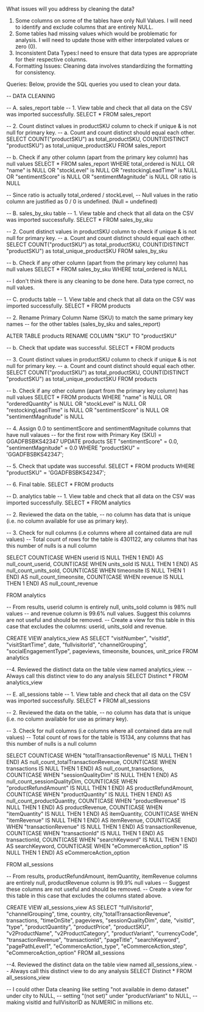 What issues will you address by cleaning the data?


1. Some columns on some of the tables have only Null Values. I will need to identify and exclude columns that are entirely NULL.
2. Some tables had missing values which would be problematic for analysis. I will need to update those with either interpolated values or zero (0).
3. Inconsistent Data Types:I need to ensure that data types are appropriate for their respective columns. 
4. Formatting Issues: Cleaning data involves standardizing the formatting for consistency.
   



Queries:
Below, provide the SQL queries you used to clean your data.


-- DATA CLEANING

-- A. sales_report table
-- 1. View table and check that all data on the CSV was imported successfully.
SELECT * 
FROM sales_report

-- 2. Count distinct values in productSKU column to check if unique & is not null for primary key.
-- a. Count and count distinct should equal each other.
SELECT 
	COUNT("productSKU") as total_productSKU, 
	COUNT(DISTINCT "productSKU") as total_unique_productSKU
FROM sales_report

-- b. Check if any other column (apart from the primary key column) has null values
SELECT *
FROM sales_report
WHERE total_ordered is NULL 
	OR "name" is NULL 
	OR "stockLevel" is NULL
	OR "restockingLeadTime" is NULL
	OR "sentimentScore" is NULL
	OR "sentimentMagnitude" is NULL
	OR ratio is NULL
	
-- Since ratio is actually total_ordered / stockLevel, 
-- Null values in the ratio column are justified as 0 / 0 is undefined. (Null = undefined)



-- B. sales_by_sku table
-- 1. View table and check that all data on the CSV was imported successfully.
SELECT * 
FROM sales_by_sku

-- 2. Count distinct values in productSKU column to check if unique & is not null for primary key.
-- a. Count and count distinct should equal each other.
SELECT 
	COUNT("productSKU") as total_productSKU, 
	COUNT(DISTINCT "productSKU") as total_unique_productSKU
FROM sales_by_sku

-- b. Check if any other column (apart from the primary key column) has null values
SELECT *
FROM sales_by_sku
WHERE total_ordered is NULL 
	
-- I don't think there is any cleaning to be done here. Data type correct, no null values.


-- C. products table
-- 1. View table and check that all data on the CSV was imported successfully.
SELECT * 
FROM products

-- 2. Rename Primary Column Name (SKU) to match the same primary key names 
-- for the other tables (sales_by_sku and sales_report)

ALTER TABLE products
RENAME COLUMN "SKU" TO "productSKU"

-- b. Check that update was successful.
SELECT * 
FROM products

-- 3. Count distinct values in productSKU column to check if unique & is not null for primary key.
-- a. Count and count distinct should equal each other.
SELECT 
	COUNT("productSKU") as total_productSKU, 
	COUNT(DISTINCT "productSKU") as total_unique_productSKU
FROM products

-- b. Check if any other column (apart from the primary key column) has null values
SELECT *
FROM products
WHERE "name" is NULL
	OR "orderedQuantity" is NULL 
	OR "stockLevel" is NULL
	OR "restockingLeadTime" is NULL
	OR "sentimentScore" is NULL
	OR "sentimentMagnitude" is NULL
	
-- 4. Assign 0.0 to sentimentScore and sentimentMagnitude columns that have null valaues 
-- for the first row with Primary Key (SKU) = GGADFBSBKS42347
UPDATE products
SET "sentimentScore" = 0.0, "sentimentMagnitude" = 0.0
WHERE "productSKU" = 'GGADFBSBKS42347';

-- 5. Check that update was successful.
SELECT *
FROM products
WHERE "productSKU" = 'GGADFBSBKS42347';

-- 6. Final table.
SELECT *
FROM products



-- D. analytics table
-- 1. View table and check that all data on the CSV was imported successfully.
SELECT * 
FROM analytics

-- 2. Reviewed the data on the table, 
-- no column has data that is unique (i.e. no column available for use as primary key).

-- 3. Check for null columns (i.e columns where all contained data are null values)
-- Total count of rows for the table is 4301122, any columns that has this number of nulls is a null column 

SELECT 
COUNT(CASE WHEN userid IS NULL THEN 1 END) AS null_count_userid,
COUNT(CASE WHEN units_sold IS NULL THEN 1 END) AS null_count_units_sold,
COUNT(CASE WHEN timeonsite IS NULL THEN 1 END) AS null_count_timeonsite,
COUNT(CASE WHEN revenue IS NULL THEN 1 END) AS null_count_revenue

FROM analytics

-- From results, userid column is entirely null, units_sold column is 98% null values 
-- and revenue column is 99.6% null values. Suggest this columns are not useful and should be removed.
-- Create a view for this table in this case that excludes the columns: userid, units_sold and revenue.

CREATE VIEW analytics_view AS
SELECT "visitNumber", "visitId", "visitStartTime", date, "fullvisitorId", "channelGrouping", 
	"socialEngagementType", pageviews, timeonsite, bounces, unit_price
FROM analytics

--4. Reviewed the distinct data on the table view named analytics_view. 
-- Always call this distinct view to do any analysis 
SELECT Distinct *
FROM analytics_view



-- E. all_sessions table
-- 1. View table and check that all data on the CSV was imported successfully.
SELECT * 
FROM all_sessions

-- 2. Reviewed the data on the table, 
-- no column has data that is unique (i.e. no column available for use as primary key).

-- 3. Check for null columns (i.e columns where all contained data are null values)
-- Total count of rows for the table is 15134, any columns that has this number of nulls is a null column 

SELECT 
COUNT(CASE WHEN "totalTransactionRevenue" IS NULL THEN 1 END) AS null_count_totalTransactionRevenue,
COUNT(CASE WHEN transactions IS NULL THEN 1 END) AS null_count_transactions,
COUNT(CASE WHEN "sessionQualityDim" IS NULL THEN 1 END) AS null_count_sessionQualityDim,
COUNT(CASE WHEN "productRefundAmount" IS NULL THEN 1 END) AS productRefundAmount,
COUNT(CASE WHEN "productQuantity" IS NULL THEN 1 END) AS null_count_productQuantity,
COUNT(CASE WHEN "productRevenue" IS NULL THEN 1 END) AS productRevenue,
COUNT(CASE WHEN "itemQuantity" IS NULL THEN 1 END) AS itemQuantity,
COUNT(CASE WHEN "itemRevenue" IS NULL THEN 1 END) AS itemRevenue,
COUNT(CASE WHEN "transactionRevenue" IS NULL THEN 1 END) AS transactionRevenue,
COUNT(CASE WHEN "transactionId" IS NULL THEN 1 END) AS transactionId,
COUNT(CASE WHEN "searchKeyword" IS NULL THEN 1 END) AS searchKeyword,
COUNT(CASE WHEN "eCommerceAction_option" IS NULL THEN 1 END) AS eCommerceAction_option

FROM all_sessions

-- From results, productRefundAmount, itemQuantity, itemRevenue columns are entirely null, productRevenue column is 99.9% null values 
-- Suggest these columns are not useful and should be removed.
-- Create a view for this table in this case that excludes the columns stated above.

CREATE VIEW all_sessions_view AS
SELECT "fullVisitorId", "channelGrouping", time, country, city,"totalTransactionRevenue", transactions, 
"timeOnSite",  pageviews, "sessionQualityDim", date, "visitId", "type", "productQuantity",
"productPrice", "productSKU", "v2ProductName", "v2ProductCategory", "productVariant", 
"currencyCode", "transactionRevenue", "transactionId", "pageTitle",
"searchKeyword", "pagePathLevel1", "eCommerceAction_type", "eCommerceAction_step", "eCommerceAction_option"
FROM all_sessions

--4. Reviewed the distinct data on the table view named all_sessions_view. 
-- Always call this distinct view to do any analysis 
SELECT Distinct *
FROM all_sessions_view

-- I could other Data cleaning like setting "not available in demo dataset" under city to NULL, 
-- setting "(not set)" under "productVariant" to NULL, 
-- making visitId and fullVisitorID as NUMERIC in millions etc.
